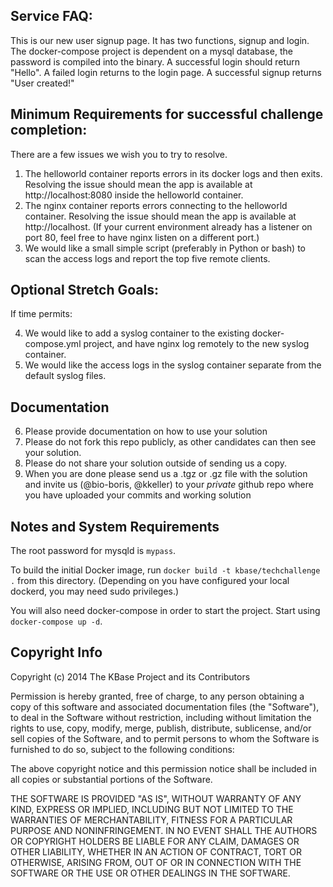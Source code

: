 ## Service FAQ: 
This is our new user signup page. It has two functions, signup and login.  The docker-compose project is dependent on a mysql database, the password is compiled into the binary.  A successful login should return "Hello".  A failed login returns to the login page.  A successful signup returns "User created!"



## Minimum Requirements for successful challenge completion:
There are a few issues we wish you to try to resolve.

1. The helloworld container reports errors in its docker logs and then exits.  Resolving the issue should mean the app is available at http://localhost:8080 inside the helloworld container.
2. The nginx container reports errors connecting to the helloworld container.  Resolving the issue should mean the app is available at http://localhost.  (If your current environment already has a listener on port 80, feel free to have nginx listen on a different port.)
3. We would like a small simple script (preferably in Python or bash) to scan the access logs and report the top five remote clients.

## Optional Stretch Goals:
If time permits: 

4. We would like to add a syslog container to the existing docker-compose.yml project, and have nginx log remotely to the new syslog container.
5. We would like the access logs in the syslog container separate from the default syslog files.

## Documentation
6. Please provide documentation on how to use your solution
7. Please do not fork this repo publicly, as other candidates can then see your solution.
8. Please do not share your solution outside of sending us a copy.
9. When you are done please send us a .tgz or .gz file with the solution and invite us (@bio-boris, @kkeller) to your *private* github repo where you have uploaded your commits and working solution

## Notes and System Requirements
The root password for mysqld is `mypass`.

To build the initial Docker image, run `docker build -t kbase/techchallenge .` from this directory.  (Depending on you have configured your local dockerd, you may need sudo privileges.)

You will also need docker-compose in order to start the project.  Start using `docker-compose up -d`.

## Copyright Info
Copyright (c) 2014 The KBase Project and its Contributors

Permission is hereby granted, free of charge, to any person obtaining a copy of this software and associated documentation files (the "Software"), to deal in the Software without restriction, including without limitation the rights to use, copy, modify, merge, publish, distribute, sublicense, and/or sell copies of the Software, and to permit persons to whom the Software is furnished to do so, subject to the following conditions:

The above copyright notice and this permission notice shall be included in all copies or substantial portions of the Software.

THE SOFTWARE IS PROVIDED "AS IS", WITHOUT WARRANTY OF ANY KIND, EXPRESS OR IMPLIED, INCLUDING BUT NOT LIMITED TO THE WARRANTIES OF MERCHANTABILITY, FITNESS FOR A PARTICULAR PURPOSE AND NONINFRINGEMENT. IN NO EVENT SHALL THE AUTHORS OR COPYRIGHT HOLDERS BE LIABLE FOR ANY CLAIM, DAMAGES OR OTHER LIABILITY, WHETHER IN AN ACTION OF CONTRACT, TORT OR OTHERWISE, ARISING FROM, OUT OF OR IN CONNECTION WITH THE SOFTWARE OR THE USE OR OTHER DEALINGS IN THE SOFTWARE.
